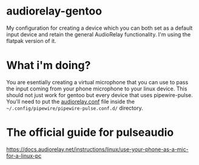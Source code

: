 # audiorelay-gentoo
My configuration for creating a device which you can both set as a default input device and retain the general AudioRelay functionality. I'm using the flatpak version of it.

# What i'm doing?
You are esentially creating a virtual microphone that you can use to pass the input coming from your phone microphone to your linux device. This should not just work for gentoo but every device that uses pipewire-pulse. You'll need to put the [audiorelay.conf](audiorelay.conf) file inside the `~/.config/pipewire/pipewire-pulse.conf.d/` directory.

# The official guide for pulseaudio
https://docs.audiorelay.net/instructions/linux/use-your-phone-as-a-mic-for-a-linux-pc
